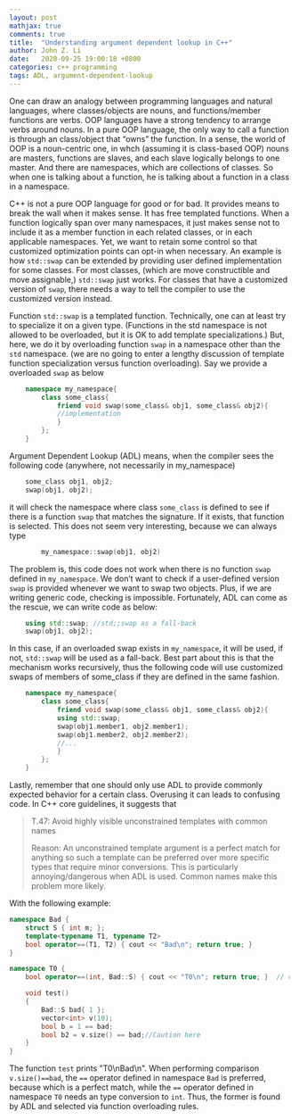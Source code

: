 ```yaml
---
layout: post
mathjax: true
comments: true
title:  "Understanding argument dependent lookup in C++"
author: John Z. Li
date:   2020-09-25 19:00:18 +0800
categories: c++ programming
tags: ADL, argument-dependent-lookup
---
```

One can draw an analogy between programming languages and natural languages,
where classes/objects are nouns, and functions/member functions are verbs.
OOP languages have a strong tendency to arrange verbs around nouns.
In a pure OOP language, the only way to call a function is through an
class/object that “owns” the function.
In a sense, the world of OOP is a noun-centric one,
in whch (assuming it is class-based OOP) nouns are masters,
functions are slaves, and each slave logically belongs to one master.
And there are namespaces, which are collections of classes.
So when one is talking about a function, he is talking about a function in a class in a namespace.

C++ is not a pure OOP language for good or for bad.
It provides means to break the wall when it makes sense.
It has free templated functions.
When a function logically span over many namespaces,
it just makes sense not to include it as a member function in each related classes,
or in each applicable namespaces.
Yet, we want to retain some control so that customized optimization points can
opt-in when necessary.
An example is how `std::swap` can be extended by providing user
defined implementation for some classes.
For most classes, (which are move constructible and move assignable,) `std::swap`
just works.
For classes that have a customized version of `swap`,
there needs a way to tell the compiler to use the customized version instead.

Function `std::swap` is a templated function.
Technically, one can at least try to specialize it on a given type.
(Functions in the std namespace is not allowed to be overloaded,
but it is OK to add template specializations.)
But, here, we do it by overloading function `swap` in a namespace other than
the `std` namespace.
(we are no going to enter a lengthy discussion of template function
specialization versus function overloading).
Say we provide a overloaded `swap` as below
```cpp
    namespace my_namespace{
    	class some_class{
    		friend void swap(some_class& obj1, some_class& obj2){
    		//implementation
    		}
    	};
    }
```
Argument Dependent Lookup (ADL) means, when the compiler sees the
following code (anywhere, not necessarily in my_namespace)
```cpp
    some_class obj1, obj2;
    swap(obj1, obj2);
```
it will check the namespace where class `some_class` is defined to see if there
is a function `swap` that matches the signature.
If it exists, that function is selected.
This does not seem very interesting, because we can always type
```cpp
    	my_namespace::swap(obj1, obj2)
```
The problem is,
this code does not work when there is no function `swap`
defined in `my_namespace`.
We don’t want to check if a user-defined version `swap` is provided whenever we want to swap two objects.
Plus, if we are writing generic code, checking is impossible.
Fortunately, ADL can come as the rescue, we can write code as below:
```cpp
    using std::swap; //std;;swap as a fall-back
    swap(obj1, obj2);
```
In this case, if an overloaded swap exists in `my_namespace`,
it will be used, if not, `std::swap` will be used as a fall-back.
Best part about this is that the mechanism works recursively,
thus the following code will use customized swaps of members of
some_class if they are defined in the same fashion.
```cpp
    namespace my_namespace{
    	class some_class{
    		friend void swap(some_class& obj1, some_class& obj2){
    		using std::swap;
    		swap(obj1.member1, obj2.member1);
    		swap(obj1.member2, obj2.member2);
    		//...
    		}
    	};
    }
```
Lastly, remember that one should only use ADL to provide commonly expected behavior for a certain class.
Overusing it can leads to confusing code. In C++ core guidelines, it suggests that
> T.47: Avoid highly visible unconstrained templates with common names
>
> Reason:
> An unconstrained template argument is a perfect match for anything
> so such a template can be preferred over more specific types that
> require minor conversions.
> This is particularly annoying/dangerous when ADL is used.
> Common names make this problem more likely.

With the following example:
```cpp
namespace Bad {
    struct S { int m; };
    template<typename T1, typename T2>
    bool operator==(T1, T2) { cout << "Bad\n"; return true; }
}

namespace T0 {
    bool operator==(int, Bad::S) { cout << "T0\n"; return true; }  // compare to int

    void test()
    {
        Bad::S bad{ 1 };
        vector<int> v(10);
        bool b = 1 == bad;
        bool b2 = v.size() == bad;//Caution here
    }
}
```
The function `test` prints "T0\nBad\n".
When performing comparison `v.size()==bad`, the `==` operator defined in
namespace `Bad` is preferred, because which is a perfect match, while the `==` operator
defined in namespace `T0` needs an type conversion to `int`. Thus, the former is
found by ADL and selected via function overloading rules.


